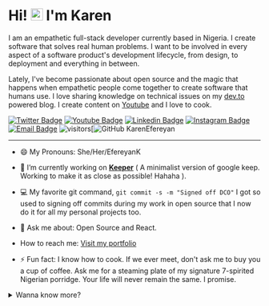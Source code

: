 
# Hi! <img src="https://user-images.githubusercontent.com/1303154/88677602-1635ba80-d120-11ea-84d8-d263ba5fc3c0.gif" width="24px" alt="hi"> I'm Karen

<p>I am an empathetic full-stack developer currently based in Nigeria. I create software that solves real human problems. I want to be involved in every aspect of a software product's development lifecycle, from design, to deployment and everything in between.</p>

Lately, I've become passionate about open source and the magic that happens when empathetic people come together to create software that humans use. I love sharing knowledge on technical issues on my [dev.to](https://dev.to/developerkaren) powered blog. I create content on [Youtube](https://www.youtube.com/channel/UC4yjCuOfEfXRoXGJI7aHAXg/about?view_as=subscriber) and I love to cook. 


[![Twitter Badge](https://img.shields.io/badge/-@EfereyanK-1ca0f1?style=flat&labelColor=1ca0f1&logo=twitter&logoColor=white&link=https://twitter.com/EfereyanK)](https://twitter.com/EfereyanK)
[![Youtube Badge](https://img.shields.io/badge/-KarenEfereyan-e74c3c?style=flat&labelColor=e74c3c&logo=youtube&logoColor=white)](https://www.youtube.com/channel/UC4yjCuOfEfXRoXGJI7aHAXg/about?view_as=subscriber) [![Linkedin Badge](https://img.shields.io/badge/-karenefereyan-0e76a8?style=flat&labelColor=0e76a8&logo=linkedin&logoColor=white)](https://www.linkedin.com/in/karenefereyan/) [![Instagram Badge](https://img.shields.io/badge/-@karenefereyan-e84393?style=flat&labelColor=e84393&logo=instagram&logoColor=white)](https://instagram.com/karenefereyan) [![Email Badge](https://img.shields.io/badge/-karenefereyan-c0392b?style=flat&labelColor=c0392b&logo=gmail&logoColor=white)](mailto:kimsyefe@gmail.com)
![visitors](https://visitor-badge.glitch.me/badge?page_id=KarenEfereyan.KarenEfereyan)[![GitHub KarenEfereyan](https://img.shields.io/github/followers/KarenEfereyan?label=follow&style=social)
<hr>

- 😄 My Pronouns: She/Her/EfereyanK 
  
- 🔭 I’m currently working on [**Keeper**](https://github.com/KarenEfereyan/keeper) ( A minimalist version of google keep. Working to make it as close as possible! Hahaha ).
  
- 💻 My favorite git command,  `git commit -s -m "Signed off DCO"` I got so used to signing off commits during my work in open source that I now do it for all my personal projects too.
  
- 💬 Ask me about: Open Source and React.
  
-  How to reach me: [Visit my portfolio](https://karenefe.netlify.app)
  
- ⚡ Fun fact: I know how to cook. If we ever meet, don't ask me to buy you a cup of coffee. Ask me for a steaming plate of my signature 7-spirited Nigerian porridge. Your life will never remain the same. I promise.
  
<details>
<summary>
  Wanna know more?
</summary>

<br >

#### Github Stats

![Ipenywis's github stats](https://github-readme-stats.vercel.app/api?username=KarenEfereyan&count_private=true&theme=tokyonight)

</details>





